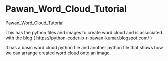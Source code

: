 # Pawan_Word_Cloud_Tutorial
Pawan_Word_Cloud_Tutorial

This has the python files and images to create word cloud and is associated with the blog ( https://python-coder-b-r-pawan-kumar.blogspot.com/ )

It has a basic word cloud python file and another python file that shows how we can arrange created word cloud onto an image.
